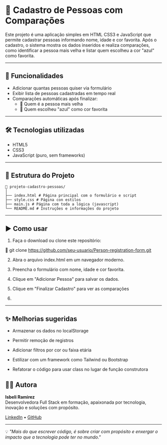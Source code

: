 # 🧍 Cadastro de Pessoas com Comparações

Este projeto é uma aplicação simples em HTML  CSS3 e JavaScript que permite cadastrar pessoas informando nome, idade e cor favorita. Após o cadastro, o sistema mostra os dados inseridos e realiza comparações, como identificar a pessoa mais velha e listar quem escolheu a cor "azul" como favorita.

---

## 🚀 Funcionalidades

- Adicionar quantas pessoas quiser via formulário
- Exibir lista de pessoas cadastradas em tempo real
- Comparações automáticas após finalizar:
  - 👵 Quem é a pessoa mais velha
  - 💙 Quem escolheu "azul" como cor favorita

---

## 🛠 Tecnologias utilizadas

- HTML5
- CSS3 
- JavaScript (puro, sem frameworks)

---

## 📂 Estrutura do Projeto
    📁 projeto-cadastro-pessoas/
    │
    ├── index.html # Página principal com o formulário e script
    ├── style.css # Página con estilos
    ├── main.js # Página com toda a lógica (javascript)
    └── README.md # Instruções e informações do projeto

---

## ▶️ Como usar

1. Faça o download ou clone este repositório:

🚀 git clone https://github.com/seu-usuario/Person-registration-form.git

2. Abra o arquivo index.html em um navegador moderno.

3. Preencha o formulário com nome, idade e cor favorita.

4. Clique em "Adicionar Pessoa" para salvar os dados.

5. Clique em "Finalizar Cadastro" para ver as comparações
6. 
---


## ✨ Melhorias sugeridas
- Armazenar os dados no localStorage

- Permitir remoção de registros

- Adicionar filtros por cor ou faixa etária

- Estilizar com um framework como Tailwind ou Bootstrap

- Refatorar o código para usar class no lugar de função construtora


## 👩‍💻 Autora

**Isbeli Ramirez**  
Desenvolvedora Full Stack em formação, apaixonada por tecnologia, inovação e soluções com propósito.

[LinkedIn](https://www.linkedin.com/in/seu-perfil) • [GitHub](https://github.com/seu-usuario)

---

💡 *"Mais do que escrever código, é sobre criar com propósito e enxergar o impacto que a tecnologia pode ter no mundo."*
